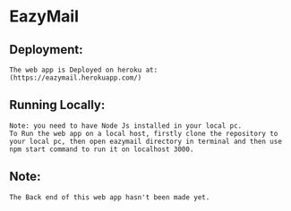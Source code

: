 # EazyMail

## Deployment:
    The web app is Deployed on heroku at: (https://eazymail.herokuapp.com/)

## Running Locally:
    Note: you need to have Node Js installed in your local pc.
    To Run the web app on a local host, firstly clone the repository to your local pc, then open eazymail directory in terminal and then use npm start command to run it on localhost 3000.

## Note:
    The Back end of this web app hasn't been made yet.